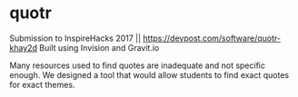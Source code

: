 # quotr
Submission to InspireHacks 2017 || https://devpost.com/software/quotr-khay2d
Built using Invision and Gravit.io

Many resources used to find quotes are inadequate and not specific enough. We designed a tool that would allow students to find exact quotes for exact themes. 

